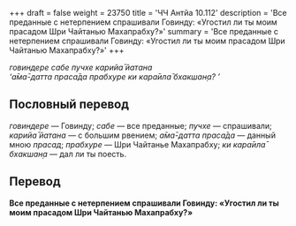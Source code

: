 +++
draft = false
weight = 23750
title = 'ЧЧ Антйа 10.112'
description = 'Все преданные с нетерпением спрашивали Говинду: «Угостил ли ты моим прасадом Шри Чайтанью Махапрабху?»'
summary = 'Все преданные с нетерпением спрашивали Говинду: «Угостил ли ты моим прасадом Шри Чайтанью Махапрабху?»'
+++

_говиндере сабе пучхе карийа̄ йатана  
‘а̄ма̄-датта праса̄да прабхуре ки кара̄ила̄ бхакшан̣а? ’_

## Пословный перевод

_говиндере_ — Говинду; _сабе_ — все преданные; _пучхе_ — спрашивали; _карийа̄_ _йатана_ — с большим рвением; _а̄ма̄_\-_датта_ _праса̄да_ — данный мною _прасад_; _прабхуре_ — Шри Чайтанье Махапрабху; _ки_ _кара̄ила̄_ _бхакшан̣а_ — дал ли ты поесть.

## Перевод

**Все преданные с нетерпением спрашивали Говинду: «Угостил ли ты моим прасадом Шри Чайтанью Махапрабху?»**
